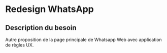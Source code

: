 # Redesign WhatsApp

## Description du besoin

Autre proposition de la page principale de Whatsapp Web avec application de règles UX.
